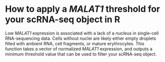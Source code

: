 # How to apply a _MALAT1_ threshold for your scRNA-seq object in R

Low _MALAT1_ expression is associated with a lack of a nucleus in single-cell RNA-sequencing data. Cells without nuclei are likely either empty droplets filled with ambient RNA, cell fragments, or mature erythrocytes. This function takes a vector of normalized _MALAT1_ expression, and outputs a minimum threshold value that can be used to filter your scRNA-seq object.
